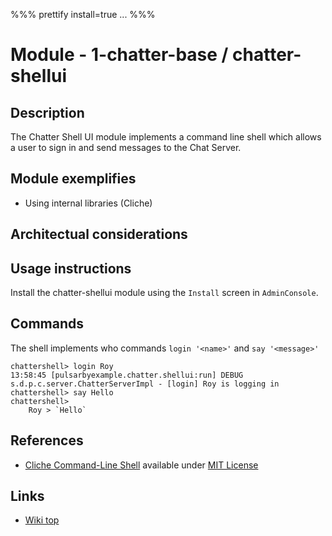 %%% prettify install=true
...
%%%


# Module - 1-chatter-base / chatter-shellui

## Description
The Chatter Shell UI module implements a command line shell which allows a user to sign in and send messages to the Chat Server.

## Module exemplifies
* Using internal libraries (Cliche)

## Architectual considerations


## Usage instructions
Install the chatter-shellui module using the `Install` screen in `AdminConsole`.
## Commands
The shell implements who commands `login '<name>'` and `say '<message>'`

    chattershell> login Roy
    13:58:45 [pulsarbyexample.chatter.shellui:run] DEBUG s.d.p.c.server.ChatterServerImpl - [login] Roy is logging in
    chattershell> say Hello
    chattershell> 
	    Roy > `Hello`


## References
* [Cliche Command-Line Shell](https://code.google.com/p/cliche/) available under [MIT License](http://opensource.org/licenses/mit-license.php)

## Links
* [Wiki top](/pulsar/rs/se.dse.pulsar.devtools.wiki.api.Wiki/index)